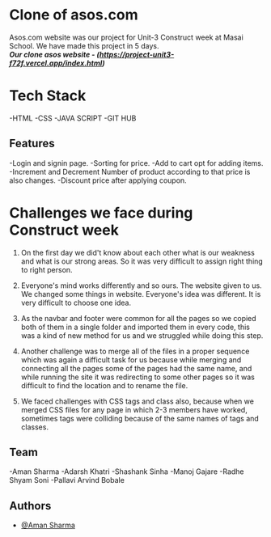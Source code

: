 # Clone of asos.com
Asos.com website was our project for Unit-3 Construct week at Masai School.
We have made this project in 5 days.<br />
***Our clone asos website - (https://project-unit3-f72f.vercel.app/index.html)***

# Tech Stack
-HTML
-CSS
-JAVA SCRIPT
-GIT HUB

## Features

-Login and signin page.
-Sorting for price.
-Add to cart opt for adding items.
-Increment and Decrement Number of product according to that price is also changes.
-Discount price after applying coupon.

# Challenges we face during Construct week

1. On the first day we did't know about each other what is our weakness and what is our strong areas. So it was very difficult to assign right thing to right person.

2. Everyone's mind works differently and so ours. The website given to us. We changed some things in website. Everyone's idea was different. It is very difficult to choose one idea.

3. As the navbar and footer were common for all the pages so we copied both of them in a single folder and imported them in every code, this was a kind of new method for us and we struggled while doing this step.

4. Another challenge was to merge all of the files in a proper sequence which was again a difficult task for us because while merging and connecting all the pages some of the pages had the same name, and while running the site it was redirecting to some other pages so it was difficult to find the location and to rename the file.

5. We faced challenges with CSS tags and class also, because when we merged CSS files for any page in which 2-3 members have worked, sometimes tags were colliding because of the same names of tags and classes.


## Team

-Aman Sharma
-Adarsh Khatri
-Shashank Sinha
-Manoj  Gajare
-Radhe Shyam Soni
-Pallavi Arvind Bobale

## Authors

- [@Aman Sharma](https://github.com/Aman103767)
